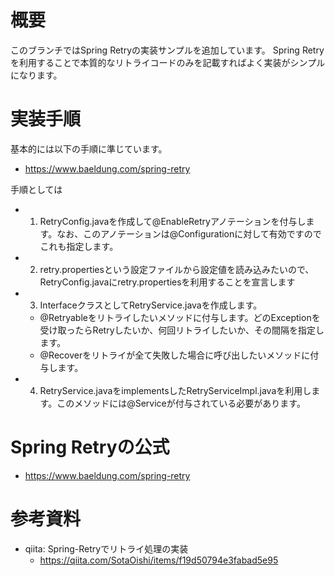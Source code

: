 # 概要
このブランチではSpring Retryの実装サンプルを追加しています。
Spring Retryを利用することで本質的なリトライコードのみを記載すればよく実装がシンプルになります。

# 実装手順
基本的には以下の手順に準じています。
- https://www.baeldung.com/spring-retry

手順としては
- 1. RetryConfig.javaを作成して@EnableRetryアノテーションを付与します。なお、このアノテーションは@Configurationに対して有効ですのでこれも指定します。
- 2. retry.propertiesという設定ファイルから設定値を読み込みたいので、RetryConfig.javaにretry.propertiesを利用することを宣言します
- 3. InterfaceクラスとしてRetryService.javaを作成します。
  - @Retryableをリトライしたいメソッドに付与します。どのExceptionを受け取ったらRetryしたいか、何回リトライしたいか、その間隔を指定します。
  - @Recoverをリトライが全て失敗した場合に呼び出したいメソッドに付与します。
- 4. RetryService.javaをimplementsしたRetryServiceImpl.javaを利用します。このメソッドには@Serviceが付与されている必要があります。


# Spring Retryの公式
- https://www.baeldung.com/spring-retry

# 参考資料
- qiita: Spring-Retryでリトライ処理の実装
  - https://qiita.com/SotaOishi/items/f19d50794e3fabad5e95

